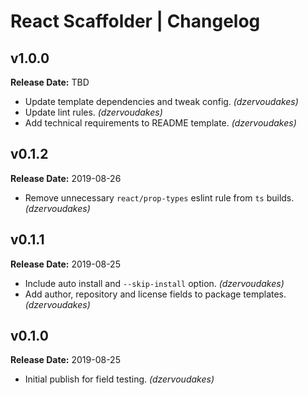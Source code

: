 # React Scaffolder | Changelog

## v1.0.0

**Release Date:** TBD
* Update template dependencies and tweak config. _(dzervoudakes)_
* Update lint rules. _(dzervoudakes)_
* Add technical requirements to README template. _(dzervoudakes)_

## v0.1.2

**Release Date:** 2019-08-26
* Remove unnecessary `react/prop-types` eslint rule from `ts` builds. _(dzervoudakes)_

## v0.1.1

**Release Date:** 2019-08-25
* Include auto install and `--skip-install` option. _(dzervoudakes)_
* Add author, repository and license fields to package templates. _(dzervoudakes)_

## v0.1.0

**Release Date:** 2019-08-25
* Initial publish for field testing. _(dzervoudakes)_
